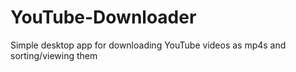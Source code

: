 # YouTube-Downloader
Simple desktop app for downloading YouTube videos as mp4s and sorting/viewing them
